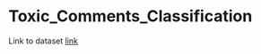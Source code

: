 # Toxic_Comments_Classification

Link to dataset
[link](https://www.kaggle.com/code/mahmoudreda55/toxic-comment-classification/data)

